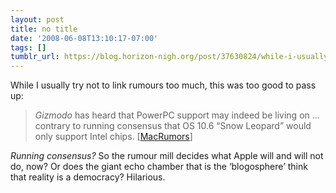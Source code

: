 ```yaml
---
layout: post
title: no title
date: '2008-06-08T13:10:17-07:00'
tags: []
tumblr_url: https://blog.horizon-nigh.org/post/37630824/while-i-usually-try-not-to-link-rumours-too-much
---
```

While I usually try not to link rumours too much, this was too good to pass up:

> _Gizmodo_ has heard that PowerPC support may indeed be living on … contrary to running consensus that OS 10.6 “Snow Leopard” would only support Intel chips. [[MacRumors](http://www.macrumors.com/2008/06/07/powerpc-support-in-mac-os-x-10-6-after-all/)]

_Running consensus?_ So the rumour mill decides what Apple will and will not do, now? Or does the giant echo chamber that is the ‘blogosphere’ think that reality is a democracy? Hilarious.

